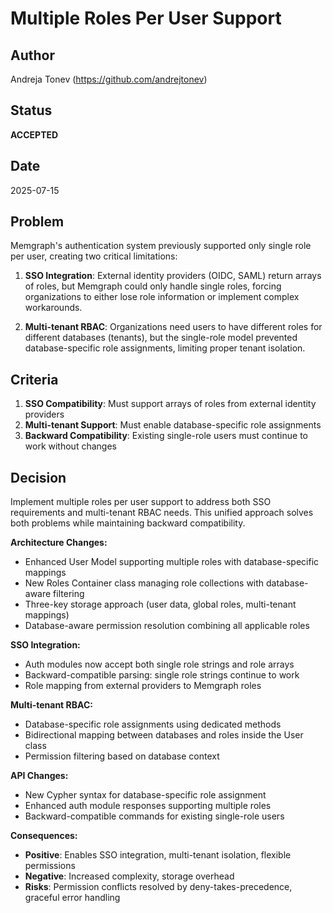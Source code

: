# Multiple Roles Per User Support

## Author
Andreja Tonev (https://github.com/andrejtonev)

## Status
**ACCEPTED**

## Date
2025-07-15

## Problem
Memgraph's authentication system previously supported only single role per user, creating two critical limitations:

1. **SSO Integration**: External identity providers (OIDC, SAML) return arrays of roles, but Memgraph could only handle single roles, forcing organizations to either lose role information or implement complex workarounds.

2. **Multi-tenant RBAC**: Organizations need users to have different roles for different databases (tenants), but the single-role model prevented database-specific role assignments, limiting proper tenant isolation.

## Criteria
1. **SSO Compatibility**: Must support arrays of roles from external identity providers
2. **Multi-tenant Support**: Must enable database-specific role assignments
3. **Backward Compatibility**: Existing single-role users must continue to work without changes

## Decision
Implement multiple roles per user support to address both SSO requirements and multi-tenant RBAC needs. This unified approach solves both problems while maintaining backward compatibility.

**Architecture Changes:**
- Enhanced User Model supporting multiple roles with database-specific mappings
- New Roles Container class managing role collections with database-aware filtering
- Three-key storage approach (user data, global roles, multi-tenant mappings)
- Database-aware permission resolution combining all applicable roles

**SSO Integration:**
- Auth modules now accept both single role strings and role arrays
- Backward-compatible parsing: single role strings continue to work
- Role mapping from external providers to Memgraph roles

**Multi-tenant RBAC:**
- Database-specific role assignments using dedicated methods
- Bidirectional mapping between databases and roles inside the User class
- Permission filtering based on database context

**API Changes:**
- New Cypher syntax for database-specific role assignment
- Enhanced auth module responses supporting multiple roles
- Backward-compatible commands for existing single-role users

**Consequences:**
- **Positive**: Enables SSO integration, multi-tenant isolation, flexible permissions
- **Negative**: Increased complexity, storage overhead
- **Risks**: Permission conflicts resolved by deny-takes-precedence, graceful error handling
